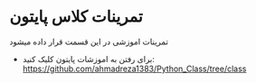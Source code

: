 # تمرینات کلاس پایتون
تمرینات اموزشی در  این قسمت قرار داده میشود

* برای رفتن به اموزشات پایتون کلیک کنید:
https://github.com/ahmadreza1383/Python_Class/tree/class


